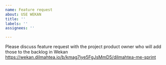 ```yaml
---
name: Feature request
about: USE WEKAN
title: ''
labels: ''
assignees: ''

---
```


Please discuss feature request with the project product owner who will add those to the backlog in Wekan https://wekan.dilmahtea.io/b/kmag7iye5FgJsMmD5/dilmahtea-me-sprint
